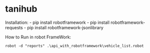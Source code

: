 # tanihub

Installation:
    - pip install robotframework
    - pip install robotframework-requests
    - pip install robotframework-jsonlibrary

How to Run in robot FrameWork:
```
robot -d "reports" .\api_with_robotframework\vehicle_list.robot
```